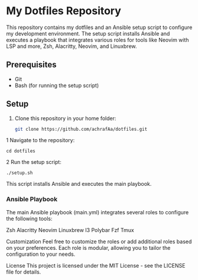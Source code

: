 # My Dotfiles Repository

This repository contains my dotfiles and an Ansible setup script to configure my development environment. The setup script installs Ansible and executes a playbook that integrates various roles for tools like Neovim with LSP and more, Zsh, Alacritty, Neovim, and Linuxbrew.

## Prerequisites

- Git
- Bash (for running the setup script)

## Setup

1. Clone this repository in your home folder:

   ```bash
   git clone https://github.com/achrafAa/dotfiles.git
1 Navigate to the repository:

``cd dotfiles``

2 Run the setup script:

``./setup.sh``

This script installs Ansible and executes the main playbook.

### Ansible Playbook
The main Ansible playbook (main.yml) integrates several roles to configure the following tools:

Zsh
Alacritty
Neovim
Linuxbrew
I3
Polybar
Fzf
Tmux

Customization
Feel free to customize the roles or add additional roles based on your preferences. Each role is modular, allowing you to tailor the configuration to your needs.

License
This project is licensed under the MIT License - see the LICENSE file for details.